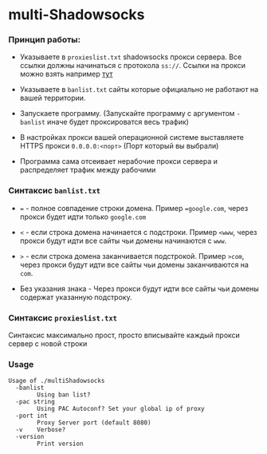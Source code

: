 # multi-Shadowsocks

### Принцип работы: 

* Указываете в `proxieslist.txt` shadowsocks прокси сервера. Все ссылки должны начинаться с протокола `ss://`. Ссылки на прокси можно взять например [тут](https://outlinekeys.com/)

* Указываете в `banlist.txt` сайты которые официально не работают на вашей территории.

* Запускаете программу. (Запускайте программу с аргументом `-banlist` иначе будет проксироватся весь трафик)

* В настройках прокси вашей операционной системе выставляете HTTPS прокси `0.0.0.0:<порт>` (Порт который вы выбрали)

* Программа сама отсеивает нерабочие прокси сервера и распределяет трафик между рабочими

### Синтаксис `banlist.txt`

* `=` - полное совпадение строки домена. Пример `=google.com`, через прокси будет идти только `google.com`

* `<` - если строка домена начинается с подстроки. Пример `<www`, через прокси будут идти все сайты чьи домены начинаются с `www`.

* `>` - если строка домена заканчивается подстрокой. Пример `>com`, через прокси будут идти все сайты чьи домены заканчиваются на `com`.

* Без указания знака - Через прокси будут идти все сайты чьи домены содержат указанную подстроку. 

### Синтаксис `proxieslist.txt`

Синтаксис максимально прост, просто вписывайте каждый прокси сервер с новой строки 

### Usage

```
Usage of ./multiShadowsocks
  -banlist
        Using ban list?
  -pac string
        Using PAC Autoconf? Set your global ip of proxy
  -port int
        Proxy Server port (default 8080)
  -v    Verbose?
  -version
        Print version
```